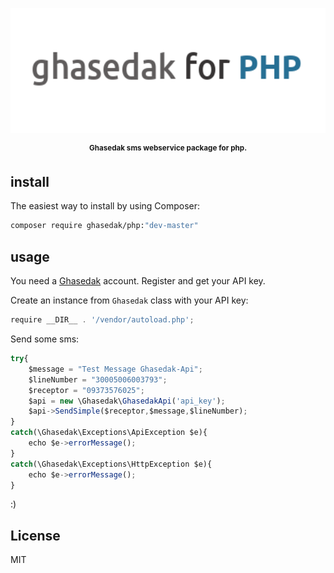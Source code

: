 <p align="center">
    <img src="g4php.png"
         height="200" alt="ghasedak for php">
</p>

 
<p align="center"><sup><strong> Ghasedak sms webservice package for php. </strong></sup></p>

## install

The easiest way to install by using Composer:

```sh
composer require ghasedak/php:"dev-master"
```
 

## usage
 

You need a [Ghasedak](https://ghasedak.io) account. Register and get your API key.


Create an instance from `Ghasedak` class with your API key:

```javascript
require __DIR__ . '/vendor/autoload.php';

```

Send some sms:

```javascript
try{
    $message = "Test Message Ghasedak-Api";
    $lineNumber = "30005006003793";
    $receptor = "09373576025";
    $api = new \Ghasedak\GhasedakApi('api_key');
    $api->SendSimple($receptor,$message,$lineNumber);
}
catch(\Ghasedak\Exceptions\ApiException $e){
    echo $e->errorMessage();
}
catch(\Ghasedak\Exceptions\HttpException $e){
    echo $e->errorMessage();
}
```

:)

## License

MIT
 
